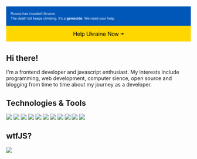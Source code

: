 [![Stand With Ukraine](https://raw.githubusercontent.com/vshymanskyy/StandWithUkraine/main/banner2-direct.svg)](https://vshymanskyy.github.io/StandWithUkraine)

<h2>Hi there!</h2> 
I'm a frontend developer and javascript enthusiast. My interests include programming, web development, computer sience, open source and blogging from time to time about my journey as a developer.

<h2>Technologies & Tools</h2>

<p float="left">
<img src="https://img.shields.io/badge/JavaScript-informational?style=for-the-badge&logo=javascript&logoColor=000000&color=fdff32">
<img src="https://img.shields.io/badge/TypeScript-informational?style=for-the-badge&logo=typescript&logoColor=000000&color=fdff32">
<img src="https://img.shields.io/badge/Nuxt.js-informational?style=for-the-badge&logo=nuxt.js&logoColor=000000&color=fdff32">
<img src="https://img.shields.io/badge/Vue.js-informational?style=for-the-badge&logo=vue.js&logoColor=000000&color=fdff32">
<img src="https://img.shields.io/badge/Vite-informational?style=for-the-badge&logo=vite&logoColor=000000&color=fdff32">
<img src="https://img.shields.io/badge/Html-informational?style=for-the-badge&logo=html5&logoColor=000000&color=fdff32">
<img src="https://img.shields.io/badge/CSS-informational?style=for-the-badge&logo=css3&logoColor=000000&color=fdff32">
<img src="https://img.shields.io/badge/Tailwind-informational?style=for-the-badge&logo=tailwindcss&logoColor=000000&color=fdff32">
<img src="https://img.shields.io/badge/Supabase-informational?style=for-the-badge&logo=Supabase&logoColor=000000&color=fdff32">
<img src="https://img.shields.io/badge/Firebase-informational?style=for-the-badge&logo=Firebase&logoColor=000000&color=fdff32">
<img src="https://img.shields.io/badge/Node-informational?style=for-the-badge&logo=node.js&logoColor=000000&color=fdff32">
</p>

<h2>wtfJS?</h2> 
<img src="https://www.codewars.com/users/Dmytro-Tihunov/badges/large">
